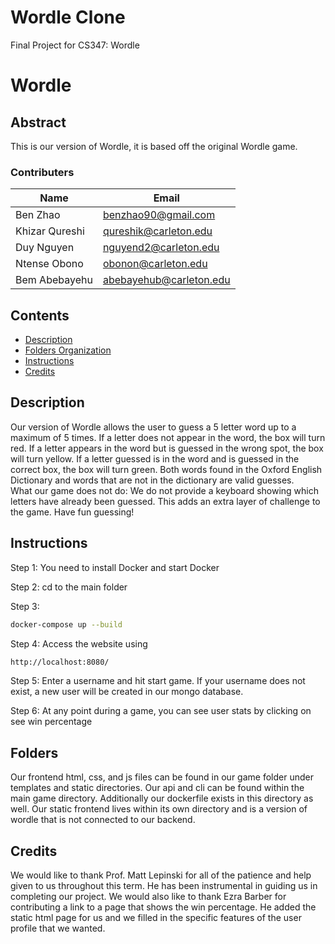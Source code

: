 # Wordle Clone

Final Project for CS347: Wordle

# Wordle

## Abstract

This is our version of Wordle, it is based off the original Wordle game. 


### Contributers

| Name           | Email                 |
| -------------- | --------------------- |
| Ben Zhao       | benzhao90@gmail.com   |
| Khizar Qureshi | qureshik@carleton.edu |
| Duy Nguyen     | nguyend2@carleton.edu |
| Ntense Obono   | obonon@carleton.edu   |
| Bem Abebayehu  | abebayehub@carleton.edu |



## Contents

- [Description](#description)
- [Folders Organization](#folders)
- [Instructions](#instructions)
- [Credits](#credits)

## Description

Our version of Wordle allows the user to guess a 5 letter word up to a maximum of 5 times. If a letter does not appear in the word, the box will turn red. If a letter appears in the word but is guessed in the wrong spot, the box will turn yellow. If a letter guessed is in the word and is guessed in the correct box, the box will turn green. Both words found in the Oxford English Dictionary and words that are not in the dictionary are valid guesses.  
What our game does not do:
We do not provide a keyboard showing which letters have already been guessed. This adds an extra layer of challenge to the game.
Have fun guessing!

## Instructions

Step 1: You need to install Docker and start Docker

Step 2: cd to the main folder

Step 3:

```bash
docker-compose up --build
```

Step 4:
Access the website  using 
```bash
http://localhost:8080/
```

Step 5:
Enter a username and hit start game. If your username does not exist, a new user will be created in our mongo database.

Step 6:
At any point during a game, you can see user stats by clicking on see win percentage 

## Folders
Our frontend html, css, and js files can be found in our game folder under templates and static directories. Our api and cli can be found within the main game directory. 
Additionally our dockerfile exists in this directory as well.
Our static frontend lives within its own directory and is a version of wordle that is not connected to our backend. 


## Credits
We would like to thank Prof. Matt Lepinski for all of the patience and help given to us throughout this term. He has been instrumental in guiding us in completing our project. 
We would also like to thank Ezra Barber for contributing a link to a page that shows the win percentage. He added the static html page for us and we filled in the specific features of the user profile that we wanted. 
